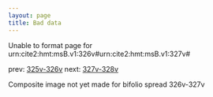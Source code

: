 ```yaml
---
layout: page
title: Bad data
---
```


Unable to format page for urn:cite2:hmt:msB.v1:326v#urn:cite2:hmt:msB.v1:327v#

prev: [325v-326v](../325v-326v/) next: [327v-328v](../327v-328v/)

Composite image not yet made for bifolio spread 326v-327v

